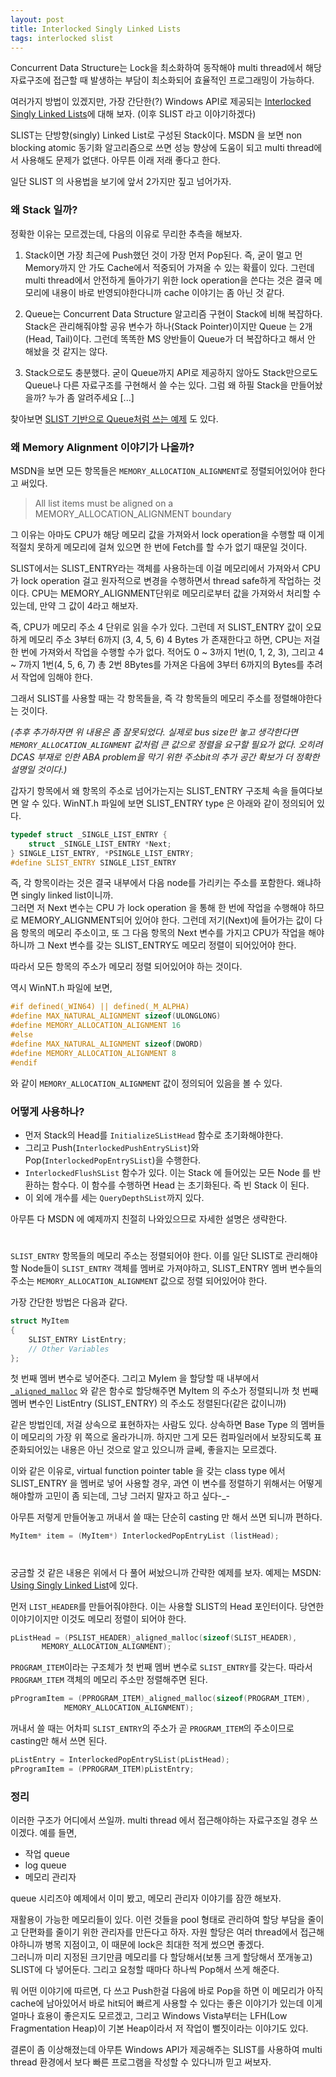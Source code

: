 ```yaml
---
layout: post
title: Interlocked Singly Linked Lists
tags: interlocked slist
---
```


Concurrent Data Structure는 Lock을 최소화하여 동작해야 multi thread에서 해당 자료구조에 접근할 때 발생하는 부담이 최소화되어 효율적인 프로그래밍이 가능하다.

여러가지 방법이 있겠지만, 가장 간단한(?) Windows API로 제공되는 [Interlocked Singly Linked Lists](http://msdn.microsoft.com/en-us/library/ms684121.aspx)에 대해 보자. (이후 SLIST 라고 이야기하겠다)

SLIST는 단방향(singly) Linked List로 구성된 Stack이다. MSDN 을 보면 non blocking atomic 동기화 알고리즘으로 쓰면 성능 향상에 도움이 되고 multi thread에서 사용해도 문제가 없댄다. 아무튼 이래 저래 좋다고 한다.

일단 SLIST 의 사용법을 보기에 앞서 2가지만 짚고 넘어가자.

### 왜 Stack 일까? ###

정확한 이유는 모르겠는데, 다음의 이유로 무리한 추측을 해보자.

1. Stack이면 가장 최근에 Push했던 것이 가장 먼저 Pop된다. 즉, 굳이 멀고 먼 Memory까지 안 가도 Cache에서 적중되어 가져올 수 있는 확률이 있다. 그런데 multi thread에서 안전하게 돌아가기 위한 lock operation을 쓴다는 것은 결국 메모리에 내용이 바로 반영되야한다니까 cache 이야기는 좀 아닌 것 같다.

2. Queue는 Concurrent Data Structure 알고리즘 구현이 Stack에 비해 복잡하다. Stack은 관리해줘야할 공유 변수가 하나(Stack Pointer)이지만 Queue 는 2개(Head, Tail)이다. 그런데 똑똑한 MS 양반들이 Queue가 더 복잡하다고 해서 안 해놨을 것 같지는 않다.

3. Stack으로도 충분했다. 굳이 Queue까지 API로 제공하지 않아도 Stack만으로도 Queue나 다른 자료구조를 구현해서 쓸 수는 있다. 그럼 왜 하필 Stack을 만들어놨을까? 누가 좀 알려주세요 [...]

찾아보면 [SLIST 기반으로 Queue처럼 쓰는 예제](http://alexkr.com/memos/16/non-blocking-singly-linked-list/) 도 있다.

### 왜 Memory Alignment 이야기가 나올까? ###

MSDN을 보면 모든 항목들은 `MEMORY_ALLOCATION_ALIGNMENT`로 정렬되어있어야 한다고 써있다.
> All list items must be aligned on a MEMORY_ALLOCATION_ALIGNMENT boundary

그 이유는 아마도 CPU가 해당 메모리 값을 가져와서 lock operation을 수행할 때 이게 적절치 못하게 메모리에 걸쳐 있으면 한 번에 Fetch를 할 수가 없기 때문일 것이다.

SLIST에서는 SLIST_ENTRY라는 객체를 사용하는데 이걸 메모리에서 가져와서 CPU가 lock operation 걸고 원자적으로 변경을 수행하면서 thread safe하게 작업하는 것이다. CPU는 MEMORY_ALIGNMENT단위로 메모리로부터 값을 가져와서 처리할 수 있는데, 만약 그 값이 4라고 해보자.

즉, CPU가 메모리 주소 4 단위로 읽을 수가 있다. 그런데 저 SLIST_ENTRY 값이 오묘하게 메모리 주소 3부터 6까지 (3, 4, 5, 6) 4 Bytes 가 존재한다고 하면, CPU는 저걸 한 번에 가져와서 작업을 수행할 수가 없다. 적어도 0 ~ 3까지 1번(0, 1, 2, 3), 그리고 4 ~ 7까지 1번(4, 5, 6, 7) 총 2번 8Bytes를 가져온 다음에 3부터 6까지의 Bytes를 추려서 작업에 임해야 한다.

그래서 SLIST를 사용할 때는 각 항목들을, 즉 각 항목들의 메모리 주소를 정렬해야한다는 것이다.

*(추후 추가하자면 위 내용은 좀 잘못되었다. 실제로 bus size만 놓고 생각한다면 `MEMORY_ALLOCATION_ALIGNMENT` 값처럼 큰 값으로 정렬을 요구할 필요가 없다. 오히려 DCAS 부재로 인한 ABA problem을 막기 위한 주소bit의 추가 공간 확보가 더 정확한 설명일 것이다.)*

갑자기 항목에서 왜 항목의 주소로 넘어가는지는 SLIST_ENTRY 구조체 속을 들여다보면 알 수 있다.
WinNT.h 파일에 보면 SLIST_ENTRY type 은 아래와 같이 정의되어 있다.

```cpp
typedef struct _SINGLE_LIST_ENTRY {
    struct _SINGLE_LIST_ENTRY *Next;
} SINGLE_LIST_ENTRY, *PSINGLE_LIST_ENTRY;
#define SLIST_ENTRY SINGLE_LIST_ENTRY
```

즉, 각 항목이라는 것은 결국 내부에서 다음 node를 가리키는 주소를 포함한다. 왜냐하면 singly linked list이니까.  
그러면 저 Next 변수는 CPU 가 lock operation 을 통해 한 번에 작업을 수행해야 하므로 MEMORY_ALIGNMENT되어 있어야 한다. 그런데 저기(Next)에 들어가는 값이 다음 항목의 메모리 주소이고, 또 그 다음 항목의 Next 변수를 가지고 CPU가 작업을 해야하니까 그 Next 변수를 갖는 SLIST_ENTRY도 메모리 정렬이 되어있어야 한다.

따라서 모든 항목의 주소가 메모리 정렬 되어있어야 하는 것이다.

역시 WinNT.h 파일에 보면,

```cpp
#if defined(_WIN64) || defined(_M_ALPHA)
#define MAX_NATURAL_ALIGNMENT sizeof(ULONGLONG)
#define MEMORY_ALLOCATION_ALIGNMENT 16
#else
#define MAX_NATURAL_ALIGNMENT sizeof(DWORD)
#define MEMORY_ALLOCATION_ALIGNMENT 8
#endif
```

와 같이 `MEMORY_ALLOCATION_ALIGNMENT` 값이 정의되어 있음을 볼 수 있다.

### 어떻게 사용하나? ###

* 먼저 Stack의 Head를 `InitializeSListHead` 함수로 초기화해야한다.
* 그리고 Push(`InterlockedPushEntrySList`)와 Pop(`InterlockedPopEntrySList`)을 수행한다.
* `InterlockedFlushSList` 함수가 있다. 이는 Stack 에 들어있는 모든 Node 를 반환하는 함수다. 이 함수를 수행하면 Head 는 초기화된다. 즉 빈 Stack 이 된다.
* 이 외에 개수를 세는 `QueryDepthSList`까지 있다.

아무튼 다 MSDN 에 예제까지 친절히 나와있으므로 자세한 설명은 생략한다.

#
`SLIST_ENTRY` 항목들의 메모리 주소는 정렬되어야 한다. 이를 일단 SLIST로 관리해야할 Node들이 `SLIST_ENTRY` 객체를 멤버로 가져야하고, SLIST_ENTRY 멤버 변수들의 주소는 `MEMORY_ALLOCATION_ALIGNMENT` 값으로 정렬 되어있어야 한다.

가장 간단한 방법은 다음과 같다.

```cpp
struct MyItem
{
    SLIST_ENTRY ListEntry;
    // Other Variables
};
```

첫 번째 멤버 변수로 넣어준다. 그리고 MyIem 을 할당할 때 내부에서 [`_aligned_malloc`](http://msdn.microsoft.com/en-us/library/8z34s9c6.aspx) 와 같은 함수로 할당해주면 MyItem 의 주소가 정렬되니까 첫 번째 멤버 변수인 ListEntry (SLIST_ENTRY) 의 주소도 정렬된다(같은 값이니까)

같은 방법인데, 저걸 상속으로 표현하자는 사람도 있다. 상속하면 Base Type 의 멤버들이 메모리의 가장 위 쪽으로 올라가니까. 하지만 그게 모든 컴파일러에서 보장되도록 표준화되어있는 내용은 아닌 것으로 알고 있으니까 글쎄, 좋을지는 모르겠다.

이와 같은 이유로, virtual function pointer table 을 갖는 class type 에서 SLIST_ENTRY 을 멤버로 넣어 사용할 경우, 과연 이 변수를 정렬하기 위해서는 어떻게 해야할까 고민이 좀 되는데, 그냥 그러지 말자고 하고 싶다-_-

아무튼 저렇게 만들어놓고 꺼내서 쓸 때는 단순히 casting 만 해서 쓰면 되니까 편하다.

```cpp
MyItem* item = (MyItem*) InterlockedPopEntryList (listHead);
```

#
궁금할 것 같은 내용은 위에서 다 풀어 써놨으니까 간략한 예제를 보자.
예제는 MSDN: [Using Singly Linked List](http://msdn.microsoft.com/en-us/library/ms686962.aspx)에 있다.

먼저 `LIST_HEADER`를 만들어줘야한다. 이는 사용할 SLIST의 Head 포인터이다. 당연한 이야기이지만 이것도 메모리 정렬이 되어야 한다.

```cpp
pListHead = (PSLIST_HEADER)_aligned_malloc(sizeof(SLIST_HEADER),
       MEMORY_ALLOCATION_ALIGNMENT);
```

`PROGRAM_ITEM`이라는 구조체가 첫 번째 멤버 변수로 `SLIST_ENTRY`를 갖는다. 따라서 `PROGRAM_ITEM` 객체의 메모리 주소만 정렬해주면 된다.

```cpp
pProgramItem = (PPROGRAM_ITEM)_aligned_malloc(sizeof(PROGRAM_ITEM),
            MEMORY_ALLOCATION_ALIGNMENT);
```

꺼내서 쓸 때는 어차피 `SLIST_ENTRY`의 주소가 곧 `PROGRAM_ITEM`의 주소이므로 casting만 해서 쓰면 된다.

```cpp
pListEntry = InterlockedPopEntrySList(pListHead);
pProgramItem = (PPROGRAM_ITEM)pListEntry;
```

### 정리 ###

이러한 구조가 어디에서 쓰일까. multi thread 에서 접근해야하는 자료구조일 경우 쓰이겠다. 예를 들면,
* 작업 queue
* log queue
* 메모리 관리자

queue 시리즈야 예제에서 이미 봤고, 메모리 관리자 이야기를 잠깐 해보자.

재활용이 가능한 메모리들이 있다. 이런 것들을 pool 형태로 관리하여 할당 부담을 줄이고 단편화를 줄이기 위한 관리자를 만든다고 하자. 자원 할당은 여러 thread에서 접근해야하니까 병목 지점이고, 이 때문에 lock은 최대한 적게 썼으면 좋겠다.  
그러니까 미리 지정된 크기만큼 메모리를 다 할당해서(보통 크게 할당해서 쪼개놓고) SLIST에 다 넣어둔다. 그리고 요청할 때마다 하나씩 Pop해서 쓰게 해준다.

뭐 어떤 이야기에 따르면, 다 쓰고 Push한걸 다음에 바로 Pop을 하면 이 메모리가 아직 cache에 남아있어서 바로 hit되어 빠르게 사용할 수 있다는 좋은 이야기가 있는데 이게 얼마나 효용이 좋은지도 모르겠고,
그리고 Windows Vista부터는 LFH(Low Fragmentation Heap)이 기본 Heap이라서 저 작업이 뻘짓이라는 이야기도 있다.

결론이 좀 이상해졌는데 아무튼 Windows API가 제공해주는 SLIST를 사용하여 multi thread 환경에서 보다 빠른 프로그램을 작성할 수 있다니까 믿고 써보자.